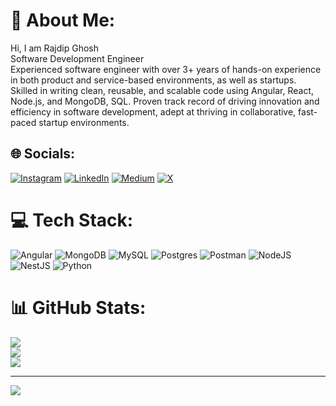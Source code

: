 # 💫 About Me:
Hi, I am Rajdip Ghosh<br>Software Development Engineer<br>Experienced software engineer with over 3+ years of hands-on experience in both product and service-based environments, as well as startups. Skilled in writing clean, reusable, and scalable code using Angular, React, Node.js, and MongoDB, SQL. Proven track record of driving innovation and efficiency in software development, adept at thriving in collaborative, fast- paced startup environments.


## 🌐 Socials:
[![Instagram](https://img.shields.io/badge/Instagram-%23E4405F.svg?logo=Instagram&logoColor=white)](https://instagram.com/raazdeepghosh) [![LinkedIn](https://img.shields.io/badge/LinkedIn-%230077B5.svg?logo=linkedin&logoColor=white)](https://linkedin.com/in/rajdipghosh) [![Medium](https://img.shields.io/badge/Medium-12100E?logo=medium&logoColor=white)](https://medium.com/@rajdip.ghosh) [![X](https://img.shields.io/badge/X-black.svg?logo=X&logoColor=white)](https://x.com/raazdeepghosh) 

# 💻 Tech Stack:
![Angular](https://img.shields.io/badge/angular-%23DD0031.svg?style=for-the-badge&logo=angular&logoColor=white) ![MongoDB](https://img.shields.io/badge/MongoDB-%234ea94b.svg?style=for-the-badge&logo=mongodb&logoColor=white) ![MySQL](https://img.shields.io/badge/mysql-4479A1.svg?style=for-the-badge&logo=mysql&logoColor=white) ![Postgres](https://img.shields.io/badge/postgres-%23316192.svg?style=for-the-badge&logo=postgresql&logoColor=white) ![Postman](https://img.shields.io/badge/Postman-FF6C37?style=for-the-badge&logo=postman&logoColor=white) ![NodeJS](https://img.shields.io/badge/node.js-6DA55F?style=for-the-badge&logo=node.js&logoColor=white) ![NestJS](https://img.shields.io/badge/nestjs-%23E0234E.svg?style=for-the-badge&logo=nestjs&logoColor=white) ![Python](https://img.shields.io/badge/python-3670A0?style=for-the-badge&logo=python&logoColor=ffdd54)
# 📊 GitHub Stats:
![](https://github-readme-stats.vercel.app/api?username=RajdipGhosh99&theme=ambient_gradient&hide_border=false&include_all_commits=false&count_private=false)<br/>
![](https://github-readme-streak-stats.herokuapp.com/?user=RajdipGhosh99&theme=ambient_gradient&hide_border=false)<br/>
![](https://github-readme-stats.vercel.app/api/top-langs/?username=RajdipGhosh99&theme=ambient_gradient&hide_border=false&include_all_commits=false&count_private=false&layout=compact)

---
[![](https://visitcount.itsvg.in/api?id=RajdipGhosh99&icon=0&color=0)](https://visitcount.itsvg.in)

<!-- Proudly created with GPRM ( https://gprm.itsvg.in ) -->
